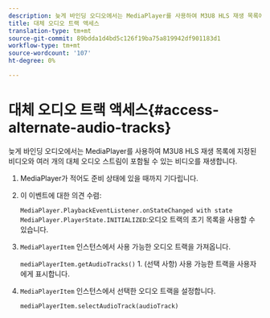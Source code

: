 ```yaml
---
description: 늦게 바인딩 오디오에서는 MediaPlayer를 사용하여 M3U8 HLS 재생 목록에 지정된 비디오와 여러 개의 대체 오디오 스트림이 포함될 수 있는 비디오를 재생합니다.
title: 대체 오디오 트랙 액세스
translation-type: tm+mt
source-git-commit: 89bdda1d4bd5c126f19ba75a819942df901183d1
workflow-type: tm+mt
source-wordcount: '107'
ht-degree: 0%

---
```



# 대체 오디오 트랙 액세스{#access-alternate-audio-tracks}

늦게 바인딩 오디오에서는 MediaPlayer를 사용하여 M3U8 HLS 재생 목록에 지정된 비디오와 여러 개의 대체 오디오 스트림이 포함될 수 있는 비디오를 재생합니다.

1. MediaPlayer가 적어도 준비 상태에 있을 때까지 기다립니다.
1. 이 이벤트에 대한 의견 수렴:

   `MediaPlayer.PlaybackEventListener.onStateChanged with state MediaPlayer.PlayerState.INITIALIZED`:오디오 트랙의 초기 목록을 사용할 수 있습니다.

1. `MediaPlayerItem` 인스턴스에서 사용 가능한 오디오 트랙을 가져옵니다.

   `mediaPlayerItem.getAudioTracks()` 1. (선택 사항) 사용 가능한 트랙을 사용자에게 표시합니다.
1. `MediaPlayerItem` 인스턴스에서 선택한 오디오 트랙을 설정합니다.

   `mediaPlayerItem.selectAudioTrack(audioTrack)`